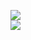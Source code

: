 [![](https://img.shields.io/badge/Made%20With-Github%20Spray-lightgrey.svg?style=for-the-badge&logo=github)](https://github.com/Annihil/github-spray#25918)  
[![](https://i.imgur.com/2DrTn0Z.gif)](https://github.com/Annihil/github-spray)
